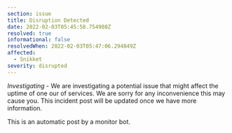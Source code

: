 ```yaml
---
section: issue
title: Disruption Detected
date: 2022-02-03T05:45:58.754908Z
resolved: true
informational: false
resolvedWhen: 2022-02-03T05:47:06.294849Z
affected:
  - Snikket
severity: disrupted
---
```

*Investigating* - We are investigating a potential issue that might affect the uptime of one our of services. We are sorry for any inconvenience this may cause you. This incident post will be updated once we have more information.

This is an automatic post by a monitor bot.
        